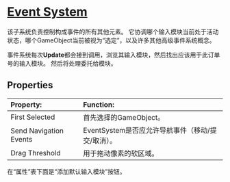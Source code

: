 # [Event System](https://docs.unity3d.com/Packages/com.unity.ugui@1.0/manual/script-EventSystem.html)
该子系统负责控制构成事件的所有其他元素。 它协调哪个输入模块当前处于活动状态，哪个GameObject当前被视为“选定”，以及许多其他高级事件系统概念。

事件系统每次**Update**都会接到调用，浏览其输入模块，然后找出应该用于此订单号的输入模块。 然后将处理委托给模块。

## Properties
|Property:|Function:
|:--------|:---------
|First Selected|首先选择的GameObject。
|Send Navigation Events|EventSystem是否应允许导航事件（移动/提交/取消）。
|Drag Threshold|用于拖动像素的软区域。

在“属性”表下面是“添加默认输入模块”按钮。